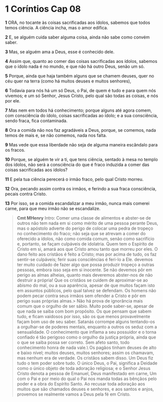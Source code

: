 # 1 Coríntios Cap 08

**1** 	ORA, no tocante às coisas sacrificadas aos ídolos, sabemos que todos temos ciência. A ciência incha, mas o amor edifica.

**2** 	E, se alguém cuida saber alguma coisa, ainda não sabe como convém saber.

**3** 	Mas, se alguém ama a Deus, esse é conhecido dele.

**4** 	Assim que, quanto ao comer das coisas sacrificadas aos ídolos, sabemos que o ídolo nada é no mundo, e que não há outro Deus, senão um só.

**5** 	Porque, ainda que haja também alguns que se chamem deuses, quer no céu quer na terra (como há muitos deuses e muitos senhores),

**6** 	Todavia para nós há um só Deus, o Pai, de quem é tudo e para quem nós vivemos; e um só Senhor, Jesus Cristo, pelo qual são todas as coisas, e nós por ele.

**7** 	Mas nem em todos há conhecimento; porque alguns até agora comem, com consciência do ídolo, coisas sacrificadas ao ídolo; e a sua consciência, sendo fraca, fica contaminada.

**8** 	Ora a comida não nos faz agradáveis a Deus, porque, se comemos, nada temos de mais e, se não comemos, nada nos falta.

**9** 	Mas vede que essa liberdade não seja de alguma maneira escândalo para os fracos.

**10** 	Porque, se alguém te vir a ti, que tens ciência, sentado à mesa no templo dos ídolos, não será a consciência do que é fraco induzida a comer das coisas sacrificadas aos ídolos?

**11** 	E pela tua ciência perecerá o irmão fraco, pelo qual Cristo morreu.

**12** 	Ora, pecando assim contra os irmãos, e ferindo a sua fraca consciência, pecais contra Cristo.

**13** 	Por isso, se a comida escandalizar a meu irmão, nunca mais comerei carne, para que meu irmão não se escandalize.


> **Cmt MHenry** Intro: Comer uma classe de alimentos e abster-se de outros não tem nada em si como mérito de uma pessoa perante Deus, mas o apóstolo adverte do perigo de colocar uma pedra de tropeço no conhecimento do fraco; não seja que se atrevam a comer do oferecido a ídolos, não como comida comum, senão como sacrifício e, portanto, se façam culpáveis de idolatria. Quem tem o Espírito de Cristo em si, amará aos que Cristo amou tanto que morreu por eles. O dano feito aos cristãos é feito a Cristo; mas por acima de tudo, os faz sentir-se culpáveis; ferir suas consciências é feri-lo a Ele. devemos ter muito cuidado de fazer algo que possa produzir tropeço a outras pessoas, embora isso seja em si inocente. Se não devemos pôr em perigo as almas alheias, quanto mais deveremos abster-nos de não destruir a própria! Que os cristãos se cuidem de aproximar-se ao abismo do mal, ou a sua aparência, apesar de que muitos façam isto em assuntos públicos, pelo qual talvez se defendam. Os homens não podem pecar contra seus irmãos sem ofender a Cristo e pôr em perigo suas próprias almas.> Não há prova de ignorância mais comum que o orgulho de ser sábio. Muito pode saber-se, apesar de que nada se saiba com bom propósito. Os que pensam que sabem tudo, e ficam vaidosos por isso, são os que menos provavelmente façam bom uso de seu saber. Satanás corrompe alguns tentando-os a orgulhar-se de poderes mentais, enquanto a outros os seduz com a sensualidade. O conhecimento que inflama a seu possuidor e o torna confiado é tão perigoso como o orgulho da justiça própria, ainda que o que se saiba possa ser correto. Sem afeto santo, todo conhecimento honra de nada vale.\ Os pagãos tinham deuses de alto e baixo nível; muitos deuses, muitos senhores; assim os chamavam, mas nenhum era de verdade. Os cristãos sabem disso. Um Deus fiz tudo o tem poder sobre tudo. O único Deus, o Pai, significa a Deidade como o único objeto de toda adoração religiosa; e o Senhor Jesus Cristo denota a pessoa de Emanuel, Deus manifestado em carne, Um com o Pai e por meio do qual o Pai nos manda todas as bênçãos pelo poder e a obra do Espírito Santo. Ao recusar toda adoração aos muitos que são chamados deuses e senhores, e aos santos e anjos, provemos se realmente vamos a Deus pela fé em Cristo.